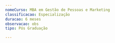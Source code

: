 ```yaml
---
nomeCurso: MBA em Gestão de Pessoas e Marketing
classificacao: Especialização
duracao: 6 meses
observacao: obs
tipo: Pós Graduação

---
```


